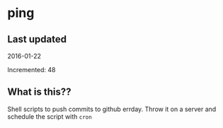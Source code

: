 # ping

## Last updated
2016-01-22

Incremented: 48

## What is this?? 
Shell scripts to push commits to github errday. Throw it on a server and schedule the script with `cron`
